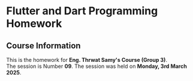 # Flutter and Dart Programming Homework

## Course Information
This is the homework for **Eng. Thrwat Samy's Course (Group 3)**.  
The session is Number **09**.
The session was held on **Monday, 3rd March 2025**.
